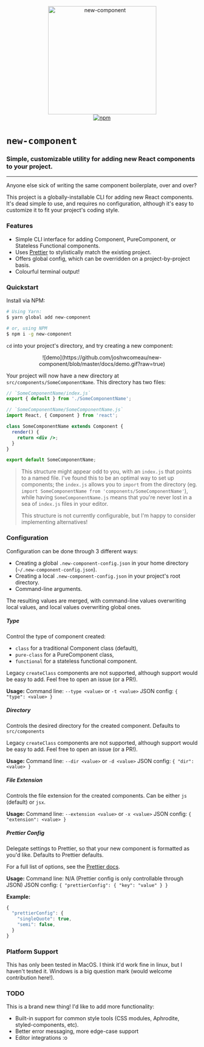 <p align="center">
  <img src="https://github.com/joshwcomeau/new-component/blob/master/docs/logo@2x.png?raw=true" width="285" height="285" alt="new-component">
  <br>
  <a href="https://www.npmjs.org/package/new-component"><img src="https://img.shields.io/npm/v/new-component.svg?style=flat" alt="npm"></a>
</p>

# `new-component`
### Simple, customizable utility for adding new React components to your project.

------

Anyone else sick of writing the same component boilerplate, over and over?

This project is a globally-installable CLI for adding new React components. It's dead simple to use, and requires no configuration, although it's easy to customize it to fit your project's coding style.

### Features
- Simple CLI interface for adding Component, PureComponent, or Stateless Functional components.
- Uses [Prettier](https://github.com/prettier/prettier) to stylistically match the existing project.
- Offers global config, which can be overridden on a project-by-project basis.
- Colourful terminal output!


### Quickstart

Install via NPM:

```bash
# Using Yarn:
$ yarn global add new-component

# or, using NPM
$ npm i -g new-component
```

`cd` into your project's directory, and try creating a new component:

<center>
![demo](https://github.com/joshwcomeau/new-component/blob/master/docs/demo.gif?raw=true)
</center>

Your project will now have a new directory at `src/components/SomeComponentName`. This directory has two files:

```jsx
// `SomeComponentName/index.js`
export { default } from './SomeComponentName';
```

```jsx
// `SomeComponentName/SomeComponentName.js`
import React, { Component } from 'react';

class SomeComponentName extends Component {
  render() {
    return <div />;
  }
}

export default SomeComponentName;
```

> This structure might appear odd to you, with an `index.js` that points to a named file. I've found this to be an optimal way to set up components; the `index.js` allows you to `import` from the directory (eg. `import SomeComponentName from 'components/SomeComponentName'`), while having `SomeComponentName.js` means that you're never lost in a sea of `index.js` files in your editor.
>
> This structure is not currently configurable, but I'm happy to consider implementing alternatives!



### Configuration

Configuration can be done through 3 different ways:

- Creating a global `.new-component-config.json` in your home directory (`~/.new-component-config.json`).
- Creating a local `.new-component-config.json` in your project's root directory.
- Command-line arguments.

The resulting values are merged, with command-line values overwriting local values, and local values overwriting global ones.


##### Type

Control the type of component created:
- `class` for a traditional Component class (default),
- `pure-class` for a PureComponent class,
- `functional` for a stateless functional component.

Legacy `createClass` components are not supported, although support would be easy to add. Feel free to open an issue (or a PR!).

**Usage:**
Command line: `--type <value>` or `-t <value>`
JSON config: `{ "type": <value> }`


##### Directory

Controls the desired directory for the created component. Defaults to `src/components`

Legacy `createClass` components are not supported, although support would be easy to add. Feel free to open an issue (or a PR!).

**Usage:**
Command line: `--dir <value>` or `-d <value>`
JSON config: `{ "dir": <value> }`

##### File Extension

Controls the file extension for the created components. Can be either `js` (default) or `jsx`.

**Usage:**
Command line: `--extension <value>` or `-x <value>`
JSON config: `{ "extension": <value> }`

##### Prettier Config

Delegate settings to Prettier, so that your new component is formatted as you'd like. Defaults to Prettier defaults.

For a full list of options, see the [Prettier docs](https://github.com/prettier/prettier#options).

**Usage:**
Command line: N/A (Prettier config is only controllable through JSON)
JSON config: `{ "prettierConfig": { "key": "value" } }`

**Example:**

```js
{
  "prettierConfig": {
    "singleQuote": true,
    "semi": false,
  }
}
```


### Platform Support
This has only been tested in MacOS. I think it'd work fine in linux, but I haven't tested it. Windows is a big question mark (would welcome contribution here!).


### TODO

This is a brand new thing! I'd like to add more functionality:

- Built-in support for common style tools (CSS modules, Aphrodite, styled-components, etc).
- Better error messaging, more edge-case support
- Editor integrations :o
